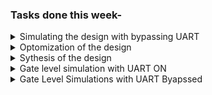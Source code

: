 ### Tasks done this week- 

<details> <summary> Simulating the design with bypassing UART </summary>
1. Simulation of the motion_sensitive_led_bar specific RISC-V design bypassing UART mechanism of loading the program image in memory the memory. Following steps were performed to do this task.
   
   a. In processor.v make following change, writing_inst_done=1 

   <img width="253" alt="image" src="https://github.com/jaya117/RISCV-HDP/assets/139655462/f836726a-6ee3-42dc-a070-c328ace4b198">

   b. In testbench.v comment out the follwoing uart image loading and verification code

   <img width="287" alt="image" src="https://github.com/jaya117/RISCV-HDP/assets/139655462/167b4380-4005-4e04-a4e2-1293ab26c272">

   c. use following commands to compile and simulate the design
   iverilog -o led_bar_local_var_code_v testbench.v processor.v
   ./led_bar_local_var_code_v
</details>   
 <details> <summary> Optomization of the design </summary>
2. On investigating the waveform I found that it was taking a very long time for input pins to drive the desired result on output pins. So to improve performance time I optimized the inline assemly code and removed multiple function calls to reduce instruction and branches. Created the processor core again based on the optimized C application program to achieve quickest input to output transition. This lead to speed up of the response by more than 50%.
3. Updated the testbench to add more stimulus points , and observed the waveform to verify that the expected output was achieved
7. Analysed the waveform and inputs and outputs of varuious black box modules like ID pipeline , ALU etc

### Waveform with optimized assmebly code 

<img width="912" alt="image" src="https://github.com/jaya117/RISCV-HDP/assets/139655462/d382e9f2-3e3c-4003-845d-4247c13eba3d">

### waveforms with different stimulus points

<img width="786" alt="image" src="https://github.com/jaya117/RISCV-HDP/assets/139655462/2fec5d58-2001-4553-b2af-2fea99fe849f">

</details>

<details> <summary> Sythesis of the  design </summary></details>
<details> <summary> Gate level simulation with UART ON </summary></details>
<details><summary>Gate Level Simulations with UART Byapssed</summary></details>
